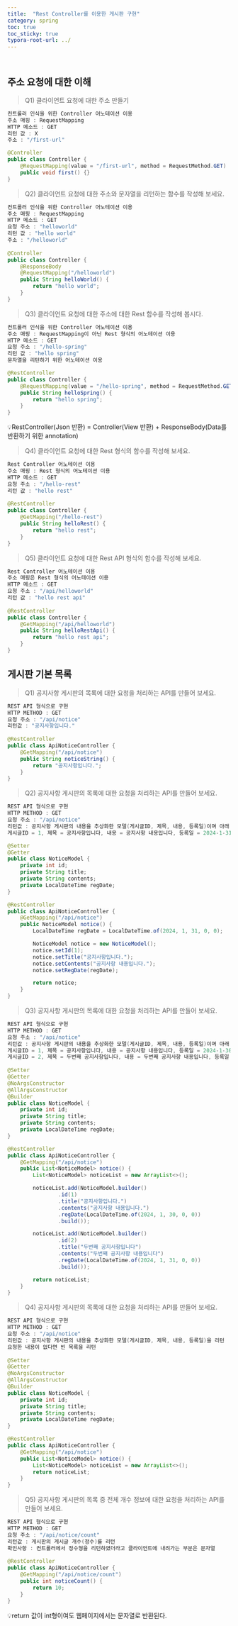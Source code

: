 ```yaml
---
title:  "Rest Controller를 이용한 게시판 구현"
category: spring
toc: true
toc_sticky: true
typora-root-url: ../
---
```




## <br>주소 요청에 대한 이해

> Q1) 클라이언트 요청에 대한 주소 만들기

```java
컨트롤러 인식을 위한 Controller 어노테이션 이용
주소 매핑 : RequestMapping
HTTP 메소드 : GET
리턴 값 : X
주소 : "/first-url"

@Controller
public class Controller {
    @RequestMapping(value = "/first-url", method = RequestMethod.GET)
    public void first() {}
}
```



> Q2) 클라이언트 요청에 대한 주소와 문자열을 리턴하는 함수를 작성해 보세요.

```java
컨트롤러 인식을 위한 Controller 어노테이션 이용
주소 매핑 : RequestMapping
HTTP 메소드 : GET
요청 주소 : "helloworld"
리턴 값 : "hello world"
주소 : "/helloworld"
    
@Controller
public class Controller {
    @ResponseBody
    @RequestMapping("/helloworld")
    public String helloWorld() {
        return "hello world";
    }
}
```



> Q3) 클라이언트 요청에 대한 주소에 대한 Rest 함수를 작성해 봅시다.

```java
컨트롤러 인식을 위한 Controller 어노테이션 이용
주소 매핑 : RequestMapping이 아닌 Rest 형식의 어노테이션 이용
HTTP 메소드 : GET
요청 주소 : "/hello-spring"
리턴 값 : "hello spring" 
문자열을 리턴하기 위한 어노테이션 이용

@RestController
public class Controller {
    @RequestMapping(value = "/hello-spring", method = RequestMethod.GET)
    public String helloSpring() {
        return "hello spring";
    }
}
```

:bulb:RestController(Json 반환) = Controller(View 반환) + ResponseBody(Data를 반환하기 위한 annotation)



> Q4) 클라이언트 요청에 대한 Rest 형식의 함수를 작성해 보세요.

```java
Rest Controller 어노테이션 이용
주소 매핑 : Rest 형식의 어노테이션 이용
HTTP 메소드 : GET
요청 주소 : "/hello-rest"
리턴 값 : "hello rest"
    
@RestController
public class Controller {
    @GetMapping("/hello-rest")
    public String helloRest() {
        return "hello rest";
    }
}
```



> Q5) 클라이언트 요청에 대한 Rest API 형식의 함수를 작성해 보세요.

```java
Rest Controller 어노테이션 이용
주소 매핑은 Rest 형식의 어노테이션 이용
HTTP 메소드 : GET
요청 주소 : "/api/helloworld"
리턴 값 : "hello rest api"
    
@RestController
public class Controller {
    @GetMapping("/api/helloworld")
    public String helloRestApi() {
        return "hello rest api";
    }
}
```



## 게시판 기본 목록

> Q1) 공지사항 게시판의 목록에 대한 요청을 처리하는 API를 만들어 보세요.

```java
REST API 형식으로 구현
HTTP METHOD : GET
요청 주소 : "/api/notice"
리턴값 : "공지사항입니다."
    
@RestController
public class ApiNoticeController {
    @GetMapping("/api/notice")
    public String noticeString() {
        return "공지사항입니다.";
    }
}
```



> Q2) 공지사항 게시판의 목록에 대한 요청을 처리하는 API를 만들어 보세요.

```java
REST API 형식으로 구현
HTTP METHOD : GET
요청 주소 : "/api/notice"
리턴값 : 공지사항 게시판의 내용을 추상화한 모델(게시글ID, 제목, 내용, 등록일)이며 아래 내용을 리턴
게시글ID = 1, 제목 = 공지사항입니다, 내용 = 공지사항 내용입니다, 등록일 = 2024-1-31

@Setter
@Getter
public class NoticeModel {
    private int id;
    private String title;
    private String contents;
    private LocalDateTime regDate;
}

@RestController
public class ApiNoticeController {
    @GetMapping("/api/notice")
    public NoticeModel notice() {
        LocalDateTime regDate = LocalDateTime.of(2024, 1, 31, 0, 0);

        NoticeModel notice = new NoticeModel();
        notice.setId(1);
        notice.setTitle("공지사항입니다.");
        notice.setContents("공지사항 내용입니다.");
        notice.setRegDate(regDate);

        return notice;
    }
}
```



> Q3) 공지사항 게시판의 목록에 대한 요청을 처리하는 API를 만들어 보세요.

```java
REST API 형식으로 구현
HTTP METHOD : GET
요청 주소 : "/api/notice"
리턴값 : 공지사항 게시판의 내용을 추상화한 모델(게시글ID, 제목, 내용, 등록일)이며 아래 내용을 리턴
게시글ID = 1, 제목 = 공지사항입니다, 내용 = 공지사항 내용입니다, 등록일 = 2024-1-30
게시글ID = 2, 제목 = 두번째 공지사항입니다, 내용 = 두번째 공지사항 내용입니다, 등록일 = 2024-1-31
    
@Setter
@Getter
@NoArgsConstructor
@AllArgsConstructor
@Builder
public class NoticeModel {
    private int id;
    private String title;
    private String contents;
    private LocalDateTime regDate;
}

@RestController
public class ApiNoticeController {
    @GetMapping("/api/notice")
    public List<NoticeModel> notice() {
        List<NoticeModel> noticeList = new ArrayList<>();

        noticeList.add(NoticeModel.builder()
                .id(1)
                .title("공지사항입니다.")
                .contents("공지사항 내용입니다.")
                .regDate(LocalDateTime.of(2024, 1, 30, 0, 0))
                .build());

        noticeList.add(NoticeModel.builder()
                .id(2)
                .title("두번째 공지사항입니다")
                .contents("두번째 공지사항 내용입니다")
                .regDate(LocalDateTime.of(2024, 1, 31, 0, 0))
                .build());

        return noticeList;
    }
}
```



> Q4) 공지사항 게시판의 목록에 대한 요청을 처리하는 API를 만들어 보세요.

```java
REST API 형식으로 구현
HTTP METHOD : GET
요청 주소 : "/api/notice"
리턴값 : 공지사항 게시판의 내용을 추상화한 모델(게시글ID, 제목, 내용, 등록일)을 리턴
요청한 내용이 없다면 빈 목록을 리턴
    
@Setter
@Getter
@NoArgsConstructor
@AllArgsConstructor
@Builder
public class NoticeModel {
    private int id;
    private String title;
    private String contents;
    private LocalDateTime regDate;
}

@RestController
public class ApiNoticeController {
    @GetMapping("/api/notice")
    public List<NoticeModel> notice() {
        List<NoticeModel> noticeList = new ArrayList<>();
        return noticeList;
    }
}
```



> Q5) 공지사항 게시판의 목록 중 전체 개수 정보에 대한 요청을 처리하는 API를 만들어 보세요.

```java
REST API 형식으로 구현
HTTP METHOD : GET
요청 주소 : "/api/notice/count"
리턴값 : 게시판의 게시글 개수(정수)를 리턴
확인사항 : 컨트롤러에서 정수형을 리턴하였더라고 클라이언트에 내려가는 부분은 문자열
    
@RestController
public class ApiNoticeController {
    @GetMapping("/api/notice/count")
    public int noticeCount() {
        return 10;
    }
}
```

:bulb:return 값이 int형이여도 웹페이지에서는 문자열로 반환된다.​
